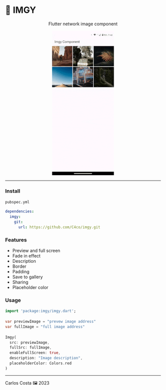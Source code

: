 # 🌇 IMGY

<center>
  <p>Flutter network image component<p>
  <img src="./example.gif" />
</center>

---

### Install

`pubspec.yml`
```yml
dependencies:
  imgy:
    git:
      url: https://github.com/C4co/imgy.git
```

### Features
 - Preview and full screen
 - Fade in effect
 - Description
 - Border
 - Padding
 - Save to gallery
 - Sharing
 - Placeholder color

### Usage

```dart
import 'package:imgy/imgy.dart';

var previewImage = "prevew image address"
var fullImage = "full image address"

Imgy(
  src: previewImage,
  fullSrc: fullImage,
  enableFullScreen: true,
  description: "Image description",
  placeholderColor: Colors.red
)
```

---

Carlos Costa 🖼 2023
